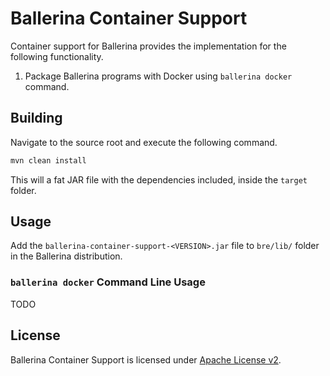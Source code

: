 # Ballerina Container Support

Container support for Ballerina provides the implementation for the following functionality.

1. Package Ballerina programs with Docker using `ballerina docker` command.

## Building
Navigate to the source root and execute the following command.

```bash
mvn clean install
```

This will a fat JAR file with the dependencies included, inside the `target` folder.

## Usage
Add the `ballerina-container-support-<VERSION>.jar` file to `bre/lib/` folder in the Ballerina distribution.

### `ballerina docker` Command Line Usage
TODO

## License
Ballerina Container Support is licensed under [Apache License v2](LICENSE).

